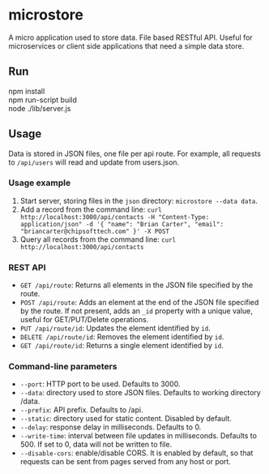 # microstore
A micro application used to store data.  File based RESTful API.  Useful for microservices or client side applications that need a simple data store.  

## Run
npm install  
npm run-script build  
node ./lib/server.js  

## Usage
Data is stored in JSON files, one file per api route. For example, all requests to `/api/users` will read and update from users.json.

### Usage example
1. Start server, storing files in the `json` directory: `microstore --data data`.
2. Add a record from the command line: `curl http://localhost:3000/api/contacts -H "Content-Type: application/json" -d '{ "name": "Brian Carter", "email": "briancarter@chipsofttech.com" }' -X POST`
3. Query all records from the command line: `curl http://localhost:3000/api/contacts`

### REST API
- `GET /api/route`: Returns all elements in the JSON file specified by the route.
- `POST /api/route`: Adds an element at the end of the JSON file specified by the route. If not present, adds an `_id` property with a unique value, useful for GET/PUT/Delete operations.
- `PUT /api/route/id`: Updates the element identified by `id`.
- `DELETE /api/route/id`: Removes the element identified by `id`.
- `GET /api/route/id`: Returns a single element identified by `id`.

### Command-line parameters
- `--port`: HTTP port to be used. Defaults to 3000.
- `--data`: directory used to store JSON files. Defaults to working directory /data.
- `--prefix`: API prefix. Defaults to /api.
- `--static`: directory used for static content. Disabled by default.
- `--delay`: response delay in milliseconds. Defaults to 0.
- `--write-time`: interval between file updates in milliseconds. Defaults to 500. If set to 0, data will not be written to file.
- `--disable-cors`: enable/disable CORS. It is enabled by default, so that requests can be sent from pages served from any host or port.
